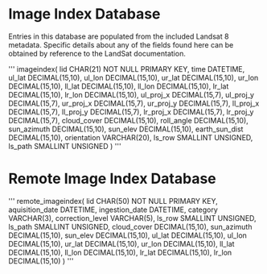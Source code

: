 # Image Index Database

Entries in this database are populated from the included Landsat 8 metadata. Specific details about any of the fields found here can be obtained by reference to the LandSat documentation.

'''
imageindex(
	lid CHAR(21) NOT NULL PRIMARY KEY,
	time DATETIME,
	ul_lat DECIMAL(15,10),
	ul_lon DECIMAL(15,10),
	ur_lat DECIMAL(15,10),
	ur_lon DECIMAL(15,10),
	ll_lat DECIMAL(15,10),
	ll_lon DECIMAL(15,10),
	lr_lat DECIMAL(15,10),
	lr_lon DECIMAL(15,10),
	ul_proj_x DECIMAL(15,7),
	ul_proj_y DECIMAL(15,7),
	ur_proj_x DECIMAL(15,7),
	ur_proj_y DECIMAL(15,7),
	ll_proj_x DECIMAL(15,7),
	ll_proj_y DECIMAL(15,7),
	lr_proj_x DECIMAL(15,7),
	lr_proj_y DECIMAL(15,7),
	cloud_cover DECIMAL(15,10),
	roll_angle DECIMAL(15,10),
	sun_azimuth DECIMAL(15,10),
	sun_elev DECIMAL(15,10),
	earth_sun_dist DECIMAL(15,10),
	orientation VARCHAR(20),
	ls_row SMALLINT UNSIGNED,
	ls_path SMALLINT UNSIGNED
)
'''


# Remote Image Index Database

'''
remote_imageindex(
	lid CHAR(50) NOT NULL PRIMARY KEY,
	aquisition_date DATETIME,
	ingestion_date DATETIME,
	category VARCHAR(3),
	correction_level VARCHAR(5),
	ls_row SMALLINT UNSIGNED,
	ls_path SMALLINT UNSIGNED,
	cloud_cover DECIMAL(15,10),
	sun_azimuth DECIMAL(15,10),
	sun_elev DECIMAL(15,10),
	ul_lat DECIMAL(15,10),
	ul_lon DECIMAL(15,10),
	ur_lat DECIMAL(15,10),
	ur_lon DECIMAL(15,10),
	ll_lat DECIMAL(15,10),
	ll_lon DECIMAL(15,10),
	lr_lat DECIMAL(15,10),
	lr_lon DECIMAL(15,10)
)
'''
